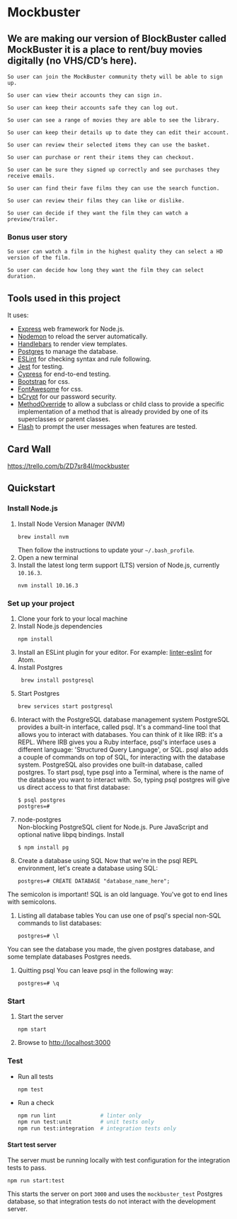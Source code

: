 # Mockbuster

## We are making our version of BlockBuster called MockBuster it is a place to rent/buy movies digitally (no VHS/CD’s here).
```
So user can join the MockBuster community thety will be able to sign up.
```
```
So user can view their accounts they can sign in.
```
```
So user can keep their accounts safe they can log out.
```
```
So user can see a range of movies they are able to see the library.
```
```
So user can keep their details up to date they can edit their account.
```
```
So user can review their selected items they can use the basket.
```
```
So user can purchase or rent their items they can checkout.
```
```
So user can be sure they signed up correctly and see purchases they receive emails.
```
```
So user can find their fave films they can use the search function.
```
```
So user can review their films they can like or dislike.
```
```
So user can decide if they want the film they can watch a preview/trailer.
```

### Bonus user story
```
So user can watch a film in the highest quality they can select a HD version of the film.
```
```
So user can decide how long they want the film they can select duration.
```

## Tools used in this project
It uses:
- [Express](https://expressjs.com/) web framework for Node.js.
- [Nodemon](https://nodemon.io/) to reload the server automatically.
- [Handlebars](https://handlebarsjs.com/) to render view templates.
- [Postgres](https://www.postgresql.org/) to manage the database.
- [ESLint](https://eslint.org) for checking syntax and rule following.
- [Jest](https://jestjs.io/) for testing.
- [Cypress](https://www.cypress.io/) for end-to-end testing.
- [Bootstrap](https://getbootstrap.com) for css.
- [FontAwesome](https://fontawesome.com) for css.
- [bCrypt](https://www.npmjs.com/package/bcrypt) for our password security.
- [MethodOverride](https://www.npmjs.com/package/method-override) to allow a subclass or child class to provide a specific implementation of a method that is already provided by one of its superclasses or parent classes.
- [Flash](https://www.npmjs.com/package/express-flash-messages) to prompt the user messages when features are tested.

## Card Wall
https://trello.com/b/ZD7sr84I/mockbuster

## Quickstart

### Install Node.js

1. Install Node Version Manager (NVM)
    ```
    brew install nvm
    ```
    Then follow the instructions to update your `~/.bash_profile`.
1. Open a new terminal
1. Install the latest long term support (LTS) version of Node.js, currently `10.16.3`.
    ```
    nvm install 10.16.3
    ```

### Set up your project

1. Clone your fork to your local machine
1. Install Node.js dependencies
    ```
    npm install
    ```
1. Install an ESLint plugin for your editor. For example: [linter-eslint](https://github.com/AtomLinter/linter-eslint) for Atom.
1. Install Postgres
    ```
     brew install postgresql
    ```
1. Start Postgres
    ```
    brew services start postgresql
    ```
1. Interact with the PostgreSQL database management system
PostgreSQL provides a built-in interface, called psql. It's a command-line tool that allows you to interact with databases. You can think of it like IRB: it's a REPL. Where IRB gives you a Ruby interface, psql's interface uses a different language: 'Structured Query Language', or SQL.
psql also adds a couple of commands on top of SQL, for interacting with the database system.
PostgreSQL also provides one built-in database, called postgres.
To start psql, type psql <database name> into a Terminal, where <database name> is the name of the database you want to interact with. So, typing psql postgres will give us direct access to that first database:
    ```
    $ psql postgres
    postgres=#
    ```
1. node-postgres  
Non-blocking PostgreSQL client for Node.js. Pure JavaScript and optional native libpq bindings.
Install
    ```
    $ npm install pg
    ```
1. Create a database using SQL
Now that we're in the psql REPL environment, let's create a database using SQL:
    ```
    postgres=# CREATE DATABASE "database_name_here";
    ```
The semicolon is important! SQL is an old language. You've got to end lines with semicolons.
1. Listing all database tables
You can use one of psql's special non-SQL commands to list databases:
    ```
    postgres=# \l
    ```
You can see the database you made, the given postgres database, and some template databases Postgres needs.
1. Quitting psql
You can leave psql in the following way:
    ```
    postgres=# \q
    ```

### Start

1. Start the server
    ```
    npm start
    ```
1. Browse to [http://localhost:3000](http://localhost:3000)

### Test

* Run all tests
    ```
    npm test
    ```
* Run a check
    ```bash
    npm run lint              # linter only
    npm run test:unit         # unit tests only
    npm run test:integration  # integration tests only
    ```

#### Start test server

The server must be running locally with test configuration for the
integration tests to pass.
```
npm run start:test
```
This starts the server on port `3000` and uses the `mockbuster_test` Postgres database,
so that integration tests do not interact with the development server.
